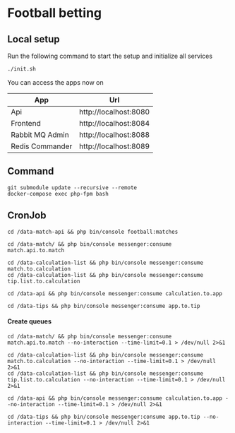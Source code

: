 # Football betting

## Local setup
Run the following command to start the setup and initialize all services

```bash
./init.sh
```

You can access the apps now on

|App|Url|
|---|---|
|Api|http://localhost:8080|
|Frontend|http://localhost:8084|
|Rabbit MQ Admin|http://localhost:8088|
|Redis Commander|http://localhost:8089|

## Command

```
git submodule update --recursive --remote
docker-compose exec php-fpm bash
```

## CronJob

```
cd /data-match-api && php bin/console football:matches

cd /data-match/ && php bin/console messenger:consume match.api.to.match

cd /data-calculation-list && php bin/console messenger:consume match.to.calculation
cd /data-calculation-list && php bin/console messenger:consume tip.list.to.calculation

cd /data-api && php bin/console messenger:consume calculation.to.app

cd /data-tips && php bin/console messenger:consume app.to.tip
```

#### Create queues


```
cd /data-match/ && php bin/console messenger:consume match.api.to.match --no-interaction --time-limit=0.1 > /dev/null 2>&1

cd /data-calculation-list && php bin/console messenger:consume match.to.calculation --no-interaction --time-limit=0.1 > /dev/null 2>&1
cd /data-calculation-list && php bin/console messenger:consume tip.list.to.calculation --no-interaction --time-limit=0.1 > /dev/null 2>&1

cd /data-api && php bin/console messenger:consume calculation.to.app --no-interaction --time-limit=0.1 > /dev/null 2>&1

cd /data-tips && php bin/console messenger:consume app.to.tip --no-interaction --time-limit=0.1 > /dev/null 2>&1
```
